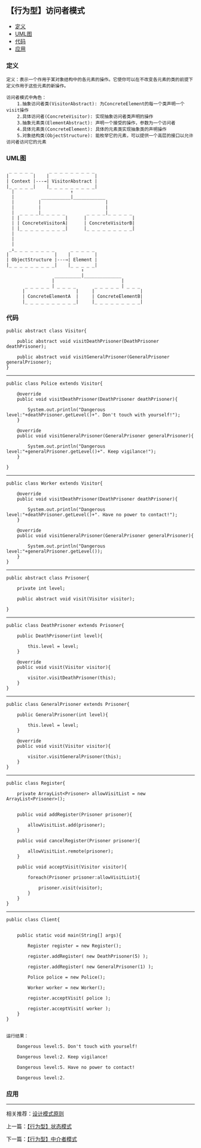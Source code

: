 



## 【行为型】访问者模式

*   [定义](#define)
*   [UML图](#UML)
*   [代码](#code)
*   [应用](#app)




<h3 id="define">定义</h3>

    定义：表示一个作用于某对象结构中的各元素的操作。它使你可以在不改变各元素的类的前提下定义作用于这些元素的新操作。

    访问者模式中角色：
        1.抽象访问者类(VisitorAbstract): 为ConcreteElement的每一个类声明一个visit操作
        2.具体访问者(ConcreteVisitor): 实现抽象访问者类声明的操作
        3.抽象元素类(ElementAbstract): 声明一个接受的操作，参数为一个访问者
        4.具体元素类(ConcreteElement): 具体的元素类实现抽象类的声明操作
        5.对象结构类(ObjectStructure): 能枚举它的元素，可以提供一个高层的接口以允许访问者访问它的元素


<h3 id="UML">UML图</h3>

     _ _ _ _ _      _ _ _ _ _ _ _ _ _
    |         |    |                 |
    | Context |---→| VisitorAbstract |
    |_ _ _ _ _|    |_ _ _ _ _ _ _ _ _|
      |                     ↑
      |          ___________|____________
      |         |                        |
      |         |                        |
      |  _ _ _ _|_ _ _ _ _        _ _ _ _|_ _ _ _ _
      | |                 |      |                 |
      | | ConcreteVisitorA|      | ConcreteVisitorB|
      | |_ _ _ _ _ _ _ _ _|      |_ _ _ _ _ _ _ _ _|
      |
      |
      |
     _↓_ _ _ _ _ _ _ _      _ _ _ _ _
    |                 |    |         |
    | ObjectStructure |---→| Element |
    |_ _ _ _ _ _ _ _ _|    |_ _ _ _ _|
                                ↑
                      __________|______________
                     |                         |
           _ _ _ _ _ | _ _ _ _       _ _ _ _ _ | _ _ _
          |                   |     |                 |
          | ConcreteElementA  |     | ConcreteElementB|
          |_ _ _ _ _ _ _ _ _ _|     |_ _ _ _ _ _ _ _ _|





<h3 id="code">代码</h3>

    public abstract class Visitor{

        public abstract void visitDeathPrisoner(DeathPrisoner deathPrisoner);

        public abstract void visitGeneralPrisoner(GeneralPrisoner generalPrisoner);
    }

***

    public class Police extends Visitor{

        @override
        public void visitDeathPrisoner(DeathPrisoner deathPrisoner){

            System.out.println("Dangerous level:"+deathPrisoner.getLevel()+". Don't touch with yourself!");
        }

        @override
        public void visitGeneralPrisoner(GeneralPrisoner generalPrisoner){

            System.out.println("Dangerous level:"+generalPrisoner.getLevel()+". Keep vigilance!");
        }

    }

***

    public class Worker extends Visitor{

        @override
        public void visitDeathPrisoner(DeathPrisoner deathPrisoner){

            System.out.println("Dangerous level:"+deathPrisoner.getLevel()+". Have no power to contact!");
        }

        @override
        public void visitGeneralPrisoner(GeneralPrisoner generalPrisoner){

            System.out.println("Dangerous level:"+generalPrisoner.getLevel());
        }
    }

***

    public abstract class Prisoner{

        private int level;

        public abstract void visit(Visitor visitor);

    }

***

    public class DeathPrisoner extends Prisoner{

        public DeathPrisoner(int level){

            this.level = level;
        }

        @override
        public void visit(Visitor visitor){

            visitor.visitDeathPrisoner(this);
        }
    }


***

    public class GeneralPrisoner extends Prisoner{

        public GeneralPrisoner(int level){

            this.level = level;
        }

        @override
        public void visit(Visitor visitor){

            visitor.visitGeneralPrisoner(this);
        }
    }



***

    public class Register{

        private ArrayList<Prisoner> allowVisitList = new ArrayList<Prisoner>();


        public void addRegister(Prisoner prisoner){

            allowVisitList.add(prisoner);
        }

        public void cancelRegister(Prisoner prisoner){

            allowVisitList.remote(prisoner);
        }

        public void acceptVisit(Visitor visitor){

            foreach(Prisoner prisoner:allowVisitList){

                prisoner.visit(visitor);
            }
        }
    }

***

    public class Client{


        public static void main(String[] args){

            Register register = new Register();

            register.addRegister( new DeathPrisoner(5) );

            register.addRegister( new GeneralPrisoner(1) );

            Police police = new Police();

            Worker worker = new Worker();

            register.acceptVisit( police );

            register.acceptVisit( worker );
        }
    }


    运行结果：

        Dangerous level:5. Don't touch with yourself!

        Dangerous level:2. Keep vigilance!

        Dangerous level:5. Have no power to contact!

        Dangerous level:2.



<h3 id="app">应用</h3>



***

相关推荐：[设计模式原则](./Principle)


上一篇：[【行为型】状态模式](./State)

下一篇：[【行为型】中介者模式](./Mediator)







